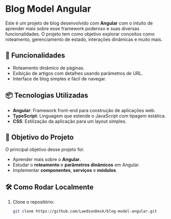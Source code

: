 # Blog Model Angular

Este é um projeto de blog desenvolvido com **Angular** com o intuito de aprender mais sobre esse framework poderoso e suas diversas funcionalidades. O projeto tem como objetivo explorar conceitos como roteamento, gerenciamento de estado, interações dinâmicas e muito mais.

## 🚀 Funcionalidades

- Roteamento dinâmico de páginas.
- Exibição de artigos com detalhes usando parâmetros de URL.
- Interface de blog simples e fácil de navegar.


## 📦 Tecnologias Utilizadas

- **Angular**: Framework front-end para construção de aplicações web.
- **TypeScript**: Linguagem que estende o JavaScript com tipagem estática.
- **CSS**: Estilização da aplicação para um layout simples.


## 🎯 Objetivo do Projeto

O principal objetivo desse projeto foi:

- Aprender mais sobre o **Angular**.
- Estudar o **roteamento** e **parâmetros dinâmicos** em Angular.
- Implementar **componentes**, **serviços** e **módulos**.


## 🛠️ Como Rodar Localmente

1. Clone o repositório:
   ```bash
   git clone https://github.com/LaedsonDesk/blog-model-angular.git
